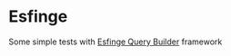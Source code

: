 # Esfinge
Some simple tests with [Esfinge Query Builder](https://github.com/EsfingeFramework/querybuilder) framework

